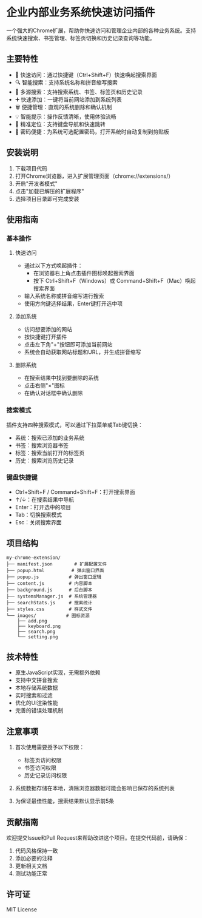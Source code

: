 # 企业内部业务系统快速访问插件

一个强大的Chrome扩展，帮助你快速访问和管理企业内部的各种业务系统。支持系统快速搜索、书签管理、标签页切换和历史记录查询等功能。

## 主要特性

- 🚀 快速访问：通过快捷键（Ctrl+Shift+F）快速唤起搜索界面
- 🔍 智能搜索：支持系统名称和拼音缩写搜索
- 📑 多源搜索：支持搜索系统、书签、标签页和历史记录
- ➕ 快速添加：一键将当前网站添加到系统列表
- 🗑️ 便捷管理：直观的系统删除和确认机制
- 💡 智能提示：操作反馈清晰，使用体验流畅
- 🎯 精准定位：支持键盘导航和快速跳转
- 🔐 密码便捷：为系统可选配置密码，打开系统时自动复制到剪贴板

## 安装说明

1. 下载项目代码
2. 打开Chrome浏览器，进入扩展管理页面（chrome://extensions/）
3. 开启"开发者模式"
4. 点击"加载已解压的扩展程序"
5. 选择项目目录即可完成安装

## 使用指南

### 基本操作

1. 快速访问
   - 通过以下方式唤起插件：  
      - 在浏览器右上角点击插件图标唤起搜索界面
      - 按下 Ctrl+Shift+F（Windows）或 Command+Shift+F（Mac）唤起搜索界面
   - 输入系统名称或拼音缩写进行搜索
   - 使用方向键选择结果，Enter键打开选中项

2. 添加系统
   - 访问想要添加的网站
   - 按快捷键打开插件
   - 点击左下角"+"按钮即可添加当前网站
   - 系统会自动获取网站标题和URL，并生成拼音缩写

3. 删除系统
   - 在搜索结果中找到要删除的系统
   - 点击右侧"×"图标
   - 在确认对话框中确认删除

### 搜索模式

插件支持四种搜索模式，可以通过下拉菜单或Tab键切换：

- 系统：搜索已添加的业务系统
- 书签：搜索浏览器书签
- 标签：搜索当前打开的标签页
- 历史：搜索浏览历史记录

### 键盘快捷键

- Ctrl+Shift+F / Command+Shift+F：打开搜索界面
- ↑/↓：在搜索结果中导航
- Enter：打开选中的项目
- Tab：切换搜索模式
- Esc：关闭搜索界面

## 项目结构

```
my-chrome-extension/
├── manifest.json        # 扩展配置文件
├── popup.html          # 弹出窗口界面
├── popup.js           # 弹出窗口逻辑
├── content.js         # 内容脚本
├── background.js      # 后台脚本
├── systemsManager.js  # 系统管理器
├── searchStats.js     # 搜索统计
├── styles.css         # 样式文件
└── images/           # 图标资源
    ├── add.png
    ├── keyboard.png
    ├── search.png
    └── setting.png
```

## 技术特性

- 原生JavaScript实现，无需额外依赖
- 支持中文拼音搜索
- 本地存储系统数据
- 实时搜索和过滤
- 优化的UI渲染性能
- 完善的错误处理机制

## 注意事项

1. 首次使用需要授予以下权限：
   - 标签页访问权限
   - 书签访问权限
   - 历史记录访问权限

2. 系统数据存储在本地，清除浏览器数据可能会影响已保存的系统列表

3. 为保证最佳性能，搜索结果默认显示前5条

## 贡献指南

欢迎提交Issue和Pull Request来帮助改进这个项目。在提交代码前，请确保：

1. 代码风格保持一致
2. 添加必要的注释
3. 更新相关文档
4. 测试功能正常

## 许可证

MIT License 
